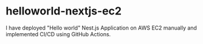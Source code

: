 # helloworld-nextjs-ec2

I have deployed "Hello world" Nest.js Application on AWS EC2 manually and implemented CI/CD using GitHub Actions.
